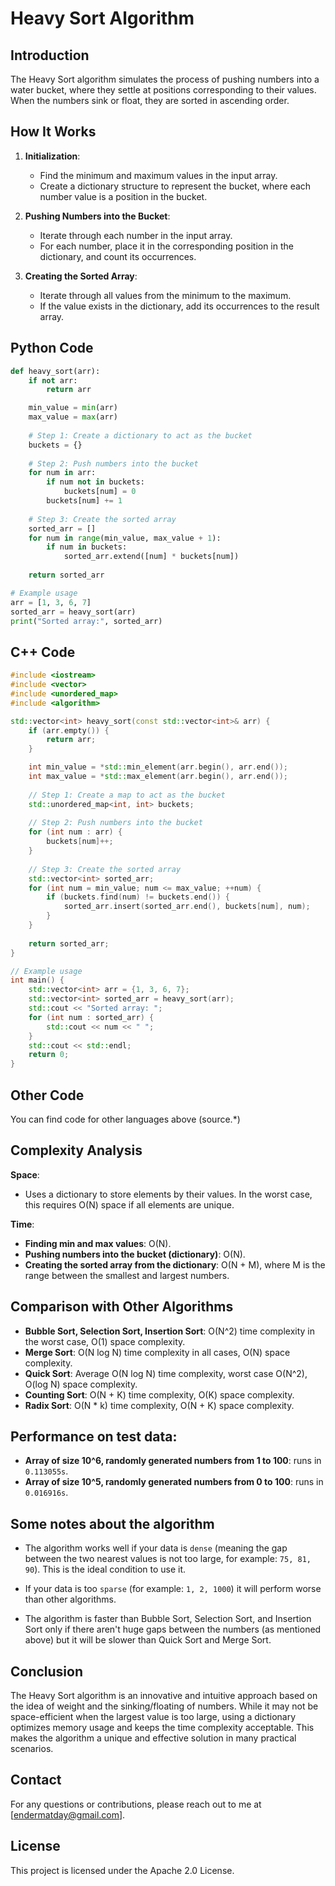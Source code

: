 # Heavy Sort Algorithm

## Introduction
The Heavy Sort algorithm simulates the process of pushing numbers into a water bucket, where they settle at positions corresponding to their values. When the numbers sink or float, they are sorted in ascending order.

## How It Works
1. **Initialization**:
   - Find the minimum and maximum values in the input array.
   - Create a dictionary structure to represent the bucket, where each number value is a position in the bucket.

2. **Pushing Numbers into the Bucket**:
   - Iterate through each number in the input array.
   - For each number, place it in the corresponding position in the dictionary, and count its occurrences.

3. **Creating the Sorted Array**:
   - Iterate through all values from the minimum to the maximum.
   - If the value exists in the dictionary, add its occurrences to the result array.

## Python Code

```python
def heavy_sort(arr):
    if not arr:
        return arr

    min_value = min(arr)
    max_value = max(arr)
    
    # Step 1: Create a dictionary to act as the bucket
    buckets = {}
    
    # Step 2: Push numbers into the bucket
    for num in arr:
        if num not in buckets:
            buckets[num] = 0
        buckets[num] += 1
    
    # Step 3: Create the sorted array
    sorted_arr = []
    for num in range(min_value, max_value + 1):
        if num in buckets:
            sorted_arr.extend([num] * buckets[num])
    
    return sorted_arr

# Example usage
arr = [1, 3, 6, 7]
sorted_arr = heavy_sort(arr)
print("Sorted array:", sorted_arr)
```

## C++ Code
```cpp
#include <iostream>
#include <vector>
#include <unordered_map>
#include <algorithm>

std::vector<int> heavy_sort(const std::vector<int>& arr) {
    if (arr.empty()) {
        return arr;
    }

    int min_value = *std::min_element(arr.begin(), arr.end());
    int max_value = *std::max_element(arr.begin(), arr.end());
    
    // Step 1: Create a map to act as the bucket
    std::unordered_map<int, int> buckets;
    
    // Step 2: Push numbers into the bucket
    for (int num : arr) {
        buckets[num]++;
    }
    
    // Step 3: Create the sorted array
    std::vector<int> sorted_arr;
    for (int num = min_value; num <= max_value; ++num) {
        if (buckets.find(num) != buckets.end()) {
            sorted_arr.insert(sorted_arr.end(), buckets[num], num);
        }
    }
    
    return sorted_arr;
}

// Example usage
int main() {
    std::vector<int> arr = {1, 3, 6, 7};
    std::vector<int> sorted_arr = heavy_sort(arr);
    std::cout << "Sorted array: ";
    for (int num : sorted_arr) {
        std::cout << num << " ";
    }
    std::cout << std::endl;
    return 0;
}
```

## Other Code
You can find code for other languages ​​above (source.*)

## Complexity Analysis
**Space**:
- Uses a dictionary to store elements by their values. In the worst case, this requires O(N) space if all elements are unique.

**Time**:
- **Finding min and max values**: O(N).
- **Pushing numbers into the bucket (dictionary)**: O(N).
- **Creating the sorted array from the dictionary**: O(N + M), where M is the range between the smallest and largest numbers.

## Comparison with Other Algorithms
- **Bubble Sort, Selection Sort, Insertion Sort**: O(N^2) time complexity in the worst case, O(1) space complexity.
- **Merge Sort**: O(N log N) time complexity in all cases, O(N) space complexity.
- **Quick Sort**: Average O(N log N) time complexity, worst case O(N^2), O(log N) space complexity.
- **Counting Sort**: O(N + K) time complexity, O(K) space complexity.
- **Radix Sort**: O(N * k) time complexity, O(N + K) space complexity.

## Performance on test data:
- **Array of size 10^6, randomly generated numbers from 1 to 100**: runs in `0.113055s`.
- **Array of size 10^5, randomly generated numbers from 0 to 100**: runs in `0.016916s`.

## Some notes about the algorithm
- The algorithm works well if your data is `dense` (meaning the gap between the two nearest values ​​is not too large, for example: `75, 81, 90`). This is the ideal condition to use it.
+ If your data is too `sparse` (for example: `1, 2, 1000`) it will perform worse than other algorithms. 
- The algorithm is faster than Bubble Sort, Selection Sort, and Insertion Sort only if there aren't huge gaps between the numbers (as mentioned above) but it will be slower than Quick Sort and Merge Sort.

## Conclusion
The Heavy Sort algorithm is an innovative and intuitive approach based on the idea of weight and the sinking/floating of numbers. While it may not be space-efficient when the largest value is too large, using a dictionary optimizes memory usage and keeps the time complexity acceptable. This makes the algorithm a unique and effective solution in many practical scenarios.

## Contact
For any questions or contributions, please reach out to me at [endermatday@gmail.com].

## License
This project is licensed under the Apache 2.0 License.

